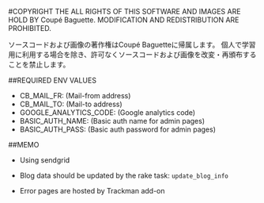 #COPYRIGHT
THE ALL RIGHTS OF THIS SOFTWARE AND IMAGES ARE HOLD BY Coupé Baguette.
MODIFICATION AND REDISTRIBUTION ARE PROHIBITED.


ソースコードおよび画像の著作権はCoupé Baguetteに帰属します。
個人で学習用に利用する場合を除き、許可なくソースコードおよび画像を改変・再頒布することを禁止します。


##REQUIRED ENV VALUES

- CB_MAIL_FR:            (Mail-from address)
- CB_MAIL_TO:            (Mail-to address)
- GOOGLE_ANALYTICS_CODE: (Google analytics code)
- BASIC_AUTH_NAME:       (Basic auth name for admin pages)
- BASIC_AUTH_PASS:       (Basic auth password for admin pages)

##MEMO

- Using sendgrid

- Blog data should be updated by the rake task: `update_blog_info`

- Error pages are hosted by Trackman add-on
